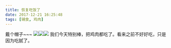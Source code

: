 ```yaml
---
title: 恢复吃饭了
date: 2017-12-21 16:25:48
tags: [辅食, 鸡肉]
---
```

戴个帽子~~~
![](http://images.dsphoebe.com/panda-newhat-20171221.jpg)![](http://images.dsphoebe.com/panda-newhat-20171221-1.jpg)![](http://images.dsphoebe.com/panda-newhat-20171221-2.jpg)
我们今天特别棒，把鸡肉都吃了。看来之前不好好吃，只是因为吃腻了。
